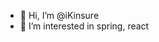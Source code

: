 - 👋 Hi, I’m @iKinsure
- 👀 I’m interested in spring, react
<!---
iKinsure/iKinsure is a ✨ special ✨ repository because its `README.md` (this file) appears on your GitHub profile.
You can click the Preview link to take a look at your changes.
--->
